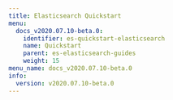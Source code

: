 ```yaml
---
title: Elasticsearch Quickstart
menu:
  docs_v2020.07.10-beta.0:
    identifier: es-quickstart-elasticsearch
    name: Quickstart
    parent: es-elasticsearch-guides
    weight: 15
menu_name: docs_v2020.07.10-beta.0
info:
  version: v2020.07.10-beta.0
---
```


